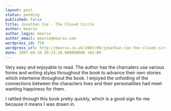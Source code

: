 ```yaml
---
layout: post
status: pending
published: false
title: Jonathan Coe - The Closed Circle
author: mearso
author_login: mearso
author_email: mearso@mearso.com
wordpress_id: 759
wordpress_url: http://mearso.co.uk/2007/09/jonathan-coe-the-closed-circle/
date: 2007-09-30 20:13:28.000000000 +01:00
---
```

Very easy and enjoyable to read. The author has the charcaters use various forms and writing styles throughout the book to advance their own stories which intertwine throughout the book. I enjoyed the unfolding of the connections between the characters lives and their personalities had meet wanting happiness for them.

I rattled through this book pretty quickly, which is a good sign for me because it means I was drawn in.
